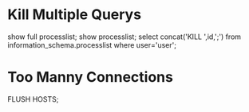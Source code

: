 # Kill Multiple Querys
show full processlist;
show processlist;
select concat('KILL ',id,';') from information_schema.processlist where user='user';

# Too Manny Connections
FLUSH HOSTS;
